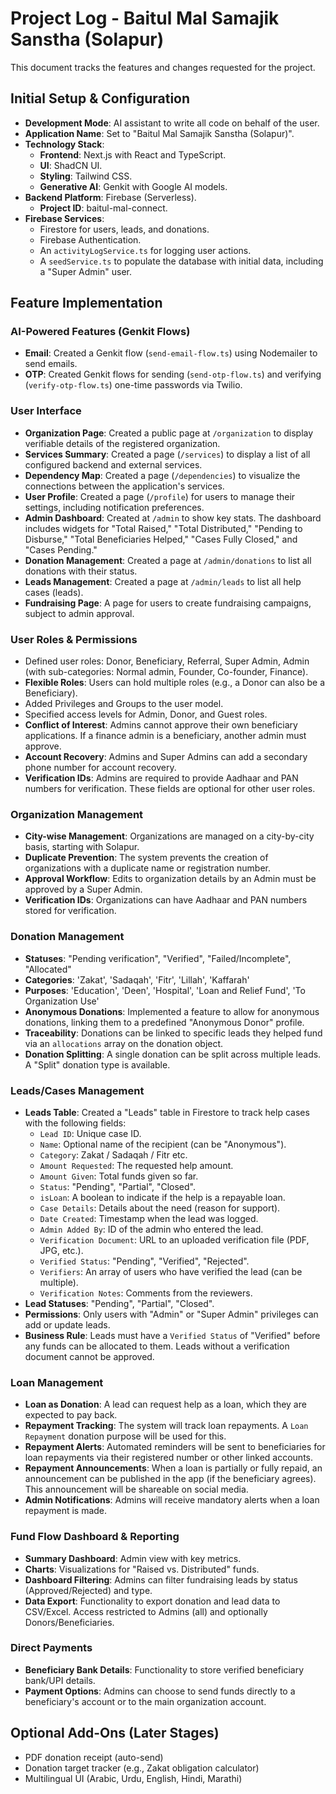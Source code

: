 # Project Log - Baitul Mal Samajik Sanstha (Solapur)

This document tracks the features and changes requested for the project.

## Initial Setup & Configuration

- **Development Mode**: AI assistant to write all code on behalf of the user.
- **Application Name**: Set to "Baitul Mal Samajik Sanstha (Solapur)".
- **Technology Stack**: 
  - **Frontend**: Next.js with React and TypeScript.
  - **UI**: ShadCN UI.
  - **Styling**: Tailwind CSS.
  - **Generative AI**: Genkit with Google AI models.
- **Backend Platform**: Firebase (Serverless).
  - **Project ID**: baitul-mal-connect.
- **Firebase Services**:
  - Firestore for users, leads, and donations.
  - Firebase Authentication.
  - An `activityLogService.ts` for logging user actions.
  - A `seedService.ts` to populate the database with initial data, including a "Super Admin" user.

## Feature Implementation

### AI-Powered Features (Genkit Flows)

- **Email**: Created a Genkit flow (`send-email-flow.ts`) using Nodemailer to send emails.
- **OTP**: Created Genkit flows for sending (`send-otp-flow.ts`) and verifying (`verify-otp-flow.ts`) one-time passwords via Twilio.

### User Interface
- **Organization Page**: Created a public page at `/organization` to display verifiable details of the registered organization.
- **Services Summary**: Created a page (`/services`) to display a list of all configured backend and external services.
- **Dependency Map**: Created a page (`/dependencies`) to visualize the connections between the application's services.
- **User Profile**: Created a page (`/profile`) for users to manage their settings, including notification preferences.
- **Admin Dashboard**: Created at `/admin` to show key stats. The dashboard includes widgets for "Total Raised," "Total Distributed," "Pending to Disburse," "Total Beneficiaries Helped," "Cases Fully Closed," and "Cases Pending."
- **Donation Management**: Created a page at `/admin/donations` to list all donations with their status.
- **Leads Management**: Created a page at `/admin/leads` to list all help cases (leads).
- **Fundraising Page**: A page for users to create fundraising campaigns, subject to admin approval.

### User Roles & Permissions

- Defined user roles: Donor, Beneficiary, Referral, Super Admin, Admin (with sub-categories: Normal admin, Founder, Co-founder, Finance).
- **Flexible Roles**: Users can hold multiple roles (e.g., a Donor can also be a Beneficiary).
- Added Privileges and Groups to the user model.
- Specified access levels for Admin, Donor, and Guest roles.
- **Conflict of Interest**: Admins cannot approve their own beneficiary applications. If a finance admin is a beneficiary, another admin must approve.
- **Account Recovery**: Admins and Super Admins can add a secondary phone number for account recovery.
- **Verification IDs**: Admins are required to provide Aadhaar and PAN numbers for verification. These fields are optional for other user roles.

### Organization Management
- **City-wise Management**: Organizations are managed on a city-by-city basis, starting with Solapur.
- **Duplicate Prevention**: The system prevents the creation of organizations with a duplicate name or registration number.
- **Approval Workflow**: Edits to organization details by an Admin must be approved by a Super Admin.
- **Verification IDs**: Organizations can have Aadhaar and PAN numbers stored for verification.

### Donation Management

- **Statuses**: "Pending verification", "Verified", "Failed/Incomplete", "Allocated"
- **Categories**: 'Zakat', 'Sadaqah', 'Fitr', 'Lillah', 'Kaffarah'
- **Purposes**: 'Education', 'Deen', 'Hospital', 'Loan and Relief Fund', 'To Organization Use'
- **Anonymous Donations**: Implemented a feature to allow for anonymous donations, linking them to a predefined "Anonymous Donor" profile.
- **Traceability**: Donations can be linked to specific leads they helped fund via an `allocations` array on the donation object.
- **Donation Splitting**: A single donation can be split across multiple leads. A "Split" donation type is available.

### Leads/Cases Management
- **Leads Table**: Created a "Leads" table in Firestore to track help cases with the following fields:
    - `Lead ID`: Unique case ID.
    - `Name`: Optional name of the recipient (can be "Anonymous").
    - `Category`: Zakat / Sadaqah / Fitr etc.
    - `Amount Requested`: The requested help amount.
    - `Amount Given`: Total funds given so far.
    - `Status`: "Pending", "Partial", "Closed".
    - `isLoan`: A boolean to indicate if the help is a repayable loan.
    - `Case Details`: Details about the need (reason for support).
    - `Date Created`: Timestamp when the lead was logged.
    - `Admin Added By`: ID of the admin who entered the lead.
    - `Verification Document`: URL to an uploaded verification file (PDF, JPG, etc.).
    - `Verified Status`: "Pending", "Verified", "Rejected".
    - `Verifiers`: An array of users who have verified the lead (can be multiple).
    - `Verification Notes`: Comments from the reviewers.
- **Lead Statuses**: "Pending", "Partial", "Closed".
- **Permissions**: Only users with "Admin" or "Super Admin" privileges can add or update leads.
- **Business Rule**: Leads must have a `Verified Status` of "Verified" before any funds can be allocated to them. Leads without a verification document cannot be approved.

### Loan Management
- **Loan as Donation**: A lead can request help as a loan, which they are expected to pay back.
- **Repayment Tracking**: The system will track loan repayments. A `Loan Repayment` donation purpose will be used for this.
- **Repayment Alerts**: Automated reminders will be sent to beneficiaries for loan repayments via their registered number or other linked accounts.
- **Repayment Announcements**: When a loan is partially or fully repaid, an announcement can be published in the app (if the beneficiary agrees). This announcement will be shareable on social media.
- **Admin Notifications**: Admins will receive mandatory alerts when a loan repayment is made.


### Fund Flow Dashboard & Reporting
- **Summary Dashboard**: Admin view with key metrics.
- **Charts**: Visualizations for "Raised vs. Distributed" funds.
- **Dashboard Filtering**: Admins can filter fundraising leads by status (Approved/Rejected) and type.
- **Data Export**: Functionality to export donation and lead data to CSV/Excel. Access restricted to Admins (all) and optionally Donors/Beneficiaries.

### Direct Payments
- **Beneficiary Bank Details**: Functionality to store verified beneficiary bank/UPI details.
- **Payment Options**: Admins can choose to send funds directly to a beneficiary's account or to the main organization account.

## Optional Add-Ons (Later Stages)

- PDF donation receipt (auto-send)
- Donation target tracker (e.g., Zakat obligation calculator)
- Multilingual UI (Arabic, Urdu, English, Hindi, Marathi)

